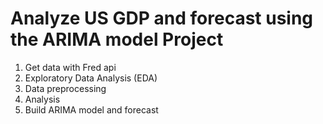 # Analyze US GDP and forecast using the ARIMA model Project

1. Get data with Fred api
2. Exploratory Data Analysis (EDA)
3. Data preprocessing
4. Analysis
5. Build ARIMA model and forecast
